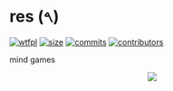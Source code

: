 # res (𐤓)
[![wtfpl](https://img.shields.io/badge/license-WTFPL-red)](http://www.wtfpl.net/)
[![size](https://img.shields.io/github/repo-size/AntiGlowieAction/res)](https://github.com/AntiGlowieAction/res)
[![commits](https://img.shields.io/github/last-commit/AntiGlowieAction/res
)](https://github.com/AntiGlowieAction/res)
[![contributors](https://img.shields.io/github/contributors/AntiGlowieAction/res)](https://github.com/AntiGlowieAction/res)


mind games

<p align="center">
    <img src="img/provinces.tga" />
</p>

